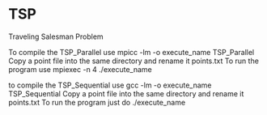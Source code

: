 TSP
===

Traveling Salesman Problem

To compile the TSP_Parallel use mpicc -lm -o execute_name TSP_Parallel
Copy a point file into the same directory and rename it points.txt
To run the program use mpiexec -n 4 ./execute_name

to compile the TSP_Sequential use gcc -lm -o execute_name TSP_Sequential
Copy a point file into the same directory and rename it points.txt
To run the program just do ./execute_name
